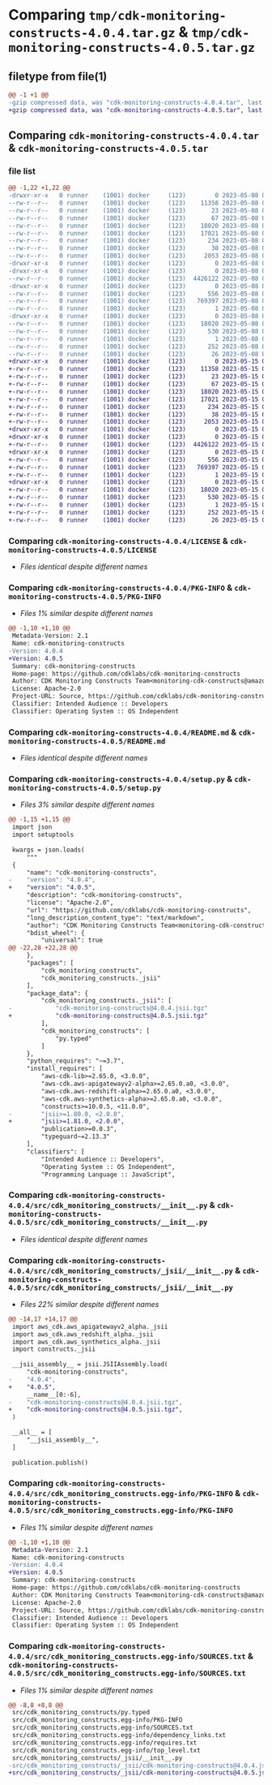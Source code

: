 # Comparing `tmp/cdk-monitoring-constructs-4.0.4.tar.gz` & `tmp/cdk-monitoring-constructs-4.0.5.tar.gz`

## filetype from file(1)

```diff
@@ -1 +1 @@
-gzip compressed data, was "cdk-monitoring-constructs-4.0.4.tar", last modified: Mon May  8 00:36:31 2023, max compression
+gzip compressed data, was "cdk-monitoring-constructs-4.0.5.tar", last modified: Mon May 15 00:34:47 2023, max compression
```

## Comparing `cdk-monitoring-constructs-4.0.4.tar` & `cdk-monitoring-constructs-4.0.5.tar`

### file list

```diff
@@ -1,22 +1,22 @@
-drwxr-xr-x   0 runner    (1001) docker     (123)        0 2023-05-08 00:36:31.106496 cdk-monitoring-constructs-4.0.4/
--rw-r--r--   0 runner    (1001) docker     (123)    11358 2023-05-08 00:36:17.000000 cdk-monitoring-constructs-4.0.4/LICENSE
--rw-r--r--   0 runner    (1001) docker     (123)       23 2023-05-08 00:36:17.000000 cdk-monitoring-constructs-4.0.4/MANIFEST.in
--rw-r--r--   0 runner    (1001) docker     (123)       67 2023-05-08 00:36:17.000000 cdk-monitoring-constructs-4.0.4/NOTICE
--rw-r--r--   0 runner    (1001) docker     (123)    18020 2023-05-08 00:36:31.106496 cdk-monitoring-constructs-4.0.4/PKG-INFO
--rw-r--r--   0 runner    (1001) docker     (123)    17021 2023-05-08 00:36:17.000000 cdk-monitoring-constructs-4.0.4/README.md
--rw-r--r--   0 runner    (1001) docker     (123)      234 2023-05-08 00:36:17.000000 cdk-monitoring-constructs-4.0.4/pyproject.toml
--rw-r--r--   0 runner    (1001) docker     (123)       38 2023-05-08 00:36:31.106496 cdk-monitoring-constructs-4.0.4/setup.cfg
--rw-r--r--   0 runner    (1001) docker     (123)     2053 2023-05-08 00:36:17.000000 cdk-monitoring-constructs-4.0.4/setup.py
-drwxr-xr-x   0 runner    (1001) docker     (123)        0 2023-05-08 00:36:31.098496 cdk-monitoring-constructs-4.0.4/src/
-drwxr-xr-x   0 runner    (1001) docker     (123)        0 2023-05-08 00:36:31.102496 cdk-monitoring-constructs-4.0.4/src/cdk_monitoring_constructs/
--rw-r--r--   0 runner    (1001) docker     (123)  4426122 2023-05-08 00:36:17.000000 cdk-monitoring-constructs-4.0.4/src/cdk_monitoring_constructs/__init__.py
-drwxr-xr-x   0 runner    (1001) docker     (123)        0 2023-05-08 00:36:31.106496 cdk-monitoring-constructs-4.0.4/src/cdk_monitoring_constructs/_jsii/
--rw-r--r--   0 runner    (1001) docker     (123)      556 2023-05-08 00:36:17.000000 cdk-monitoring-constructs-4.0.4/src/cdk_monitoring_constructs/_jsii/__init__.py
--rw-r--r--   0 runner    (1001) docker     (123)   769397 2023-05-08 00:36:17.000000 cdk-monitoring-constructs-4.0.4/src/cdk_monitoring_constructs/_jsii/cdk-monitoring-constructs@4.0.4.jsii.tgz
--rw-r--r--   0 runner    (1001) docker     (123)        1 2023-05-08 00:36:17.000000 cdk-monitoring-constructs-4.0.4/src/cdk_monitoring_constructs/py.typed
-drwxr-xr-x   0 runner    (1001) docker     (123)        0 2023-05-08 00:36:31.106496 cdk-monitoring-constructs-4.0.4/src/cdk_monitoring_constructs.egg-info/
--rw-r--r--   0 runner    (1001) docker     (123)    18020 2023-05-08 00:36:31.000000 cdk-monitoring-constructs-4.0.4/src/cdk_monitoring_constructs.egg-info/PKG-INFO
--rw-r--r--   0 runner    (1001) docker     (123)      530 2023-05-08 00:36:31.000000 cdk-monitoring-constructs-4.0.4/src/cdk_monitoring_constructs.egg-info/SOURCES.txt
--rw-r--r--   0 runner    (1001) docker     (123)        1 2023-05-08 00:36:31.000000 cdk-monitoring-constructs-4.0.4/src/cdk_monitoring_constructs.egg-info/dependency_links.txt
--rw-r--r--   0 runner    (1001) docker     (123)      252 2023-05-08 00:36:31.000000 cdk-monitoring-constructs-4.0.4/src/cdk_monitoring_constructs.egg-info/requires.txt
--rw-r--r--   0 runner    (1001) docker     (123)       26 2023-05-08 00:36:31.000000 cdk-monitoring-constructs-4.0.4/src/cdk_monitoring_constructs.egg-info/top_level.txt
+drwxr-xr-x   0 runner    (1001) docker     (123)        0 2023-05-15 00:34:47.143792 cdk-monitoring-constructs-4.0.5/
+-rw-r--r--   0 runner    (1001) docker     (123)    11358 2023-05-15 00:34:28.000000 cdk-monitoring-constructs-4.0.5/LICENSE
+-rw-r--r--   0 runner    (1001) docker     (123)       23 2023-05-15 00:34:28.000000 cdk-monitoring-constructs-4.0.5/MANIFEST.in
+-rw-r--r--   0 runner    (1001) docker     (123)       67 2023-05-15 00:34:28.000000 cdk-monitoring-constructs-4.0.5/NOTICE
+-rw-r--r--   0 runner    (1001) docker     (123)    18020 2023-05-15 00:34:47.139792 cdk-monitoring-constructs-4.0.5/PKG-INFO
+-rw-r--r--   0 runner    (1001) docker     (123)    17021 2023-05-15 00:34:28.000000 cdk-monitoring-constructs-4.0.5/README.md
+-rw-r--r--   0 runner    (1001) docker     (123)      234 2023-05-15 00:34:28.000000 cdk-monitoring-constructs-4.0.5/pyproject.toml
+-rw-r--r--   0 runner    (1001) docker     (123)       38 2023-05-15 00:34:47.143792 cdk-monitoring-constructs-4.0.5/setup.cfg
+-rw-r--r--   0 runner    (1001) docker     (123)     2053 2023-05-15 00:34:28.000000 cdk-monitoring-constructs-4.0.5/setup.py
+drwxr-xr-x   0 runner    (1001) docker     (123)        0 2023-05-15 00:34:47.131791 cdk-monitoring-constructs-4.0.5/src/
+drwxr-xr-x   0 runner    (1001) docker     (123)        0 2023-05-15 00:34:47.139792 cdk-monitoring-constructs-4.0.5/src/cdk_monitoring_constructs/
+-rw-r--r--   0 runner    (1001) docker     (123)  4426122 2023-05-15 00:34:28.000000 cdk-monitoring-constructs-4.0.5/src/cdk_monitoring_constructs/__init__.py
+drwxr-xr-x   0 runner    (1001) docker     (123)        0 2023-05-15 00:34:47.139792 cdk-monitoring-constructs-4.0.5/src/cdk_monitoring_constructs/_jsii/
+-rw-r--r--   0 runner    (1001) docker     (123)      556 2023-05-15 00:34:28.000000 cdk-monitoring-constructs-4.0.5/src/cdk_monitoring_constructs/_jsii/__init__.py
+-rw-r--r--   0 runner    (1001) docker     (123)   769397 2023-05-15 00:34:28.000000 cdk-monitoring-constructs-4.0.5/src/cdk_monitoring_constructs/_jsii/cdk-monitoring-constructs@4.0.5.jsii.tgz
+-rw-r--r--   0 runner    (1001) docker     (123)        1 2023-05-15 00:34:28.000000 cdk-monitoring-constructs-4.0.5/src/cdk_monitoring_constructs/py.typed
+drwxr-xr-x   0 runner    (1001) docker     (123)        0 2023-05-15 00:34:47.139792 cdk-monitoring-constructs-4.0.5/src/cdk_monitoring_constructs.egg-info/
+-rw-r--r--   0 runner    (1001) docker     (123)    18020 2023-05-15 00:34:47.000000 cdk-monitoring-constructs-4.0.5/src/cdk_monitoring_constructs.egg-info/PKG-INFO
+-rw-r--r--   0 runner    (1001) docker     (123)      530 2023-05-15 00:34:47.000000 cdk-monitoring-constructs-4.0.5/src/cdk_monitoring_constructs.egg-info/SOURCES.txt
+-rw-r--r--   0 runner    (1001) docker     (123)        1 2023-05-15 00:34:47.000000 cdk-monitoring-constructs-4.0.5/src/cdk_monitoring_constructs.egg-info/dependency_links.txt
+-rw-r--r--   0 runner    (1001) docker     (123)      252 2023-05-15 00:34:47.000000 cdk-monitoring-constructs-4.0.5/src/cdk_monitoring_constructs.egg-info/requires.txt
+-rw-r--r--   0 runner    (1001) docker     (123)       26 2023-05-15 00:34:47.000000 cdk-monitoring-constructs-4.0.5/src/cdk_monitoring_constructs.egg-info/top_level.txt
```

### Comparing `cdk-monitoring-constructs-4.0.4/LICENSE` & `cdk-monitoring-constructs-4.0.5/LICENSE`

 * *Files identical despite different names*

### Comparing `cdk-monitoring-constructs-4.0.4/PKG-INFO` & `cdk-monitoring-constructs-4.0.5/PKG-INFO`

 * *Files 1% similar despite different names*

```diff
@@ -1,10 +1,10 @@
 Metadata-Version: 2.1
 Name: cdk-monitoring-constructs
-Version: 4.0.4
+Version: 4.0.5
 Summary: cdk-monitoring-constructs
 Home-page: https://github.com/cdklabs/cdk-monitoring-constructs
 Author: CDK Monitoring Constructs Team<monitoring-cdk-constructs@amazon.com>
 License: Apache-2.0
 Project-URL: Source, https://github.com/cdklabs/cdk-monitoring-constructs
 Classifier: Intended Audience :: Developers
 Classifier: Operating System :: OS Independent
```

### Comparing `cdk-monitoring-constructs-4.0.4/README.md` & `cdk-monitoring-constructs-4.0.5/README.md`

 * *Files identical despite different names*

### Comparing `cdk-monitoring-constructs-4.0.4/setup.py` & `cdk-monitoring-constructs-4.0.5/setup.py`

 * *Files 3% similar despite different names*

```diff
@@ -1,15 +1,15 @@
 import json
 import setuptools
 
 kwargs = json.loads(
     """
 {
     "name": "cdk-monitoring-constructs",
-    "version": "4.0.4",
+    "version": "4.0.5",
     "description": "cdk-monitoring-constructs",
     "license": "Apache-2.0",
     "url": "https://github.com/cdklabs/cdk-monitoring-constructs",
     "long_description_content_type": "text/markdown",
     "author": "CDK Monitoring Constructs Team<monitoring-cdk-constructs@amazon.com>",
     "bdist_wheel": {
         "universal": true
@@ -22,28 +22,28 @@
     },
     "packages": [
         "cdk_monitoring_constructs",
         "cdk_monitoring_constructs._jsii"
     ],
     "package_data": {
         "cdk_monitoring_constructs._jsii": [
-            "cdk-monitoring-constructs@4.0.4.jsii.tgz"
+            "cdk-monitoring-constructs@4.0.5.jsii.tgz"
         ],
         "cdk_monitoring_constructs": [
             "py.typed"
         ]
     },
     "python_requires": "~=3.7",
     "install_requires": [
         "aws-cdk-lib>=2.65.0, <3.0.0",
         "aws-cdk.aws-apigatewayv2-alpha>=2.65.0.a0, <3.0.0",
         "aws-cdk.aws-redshift-alpha>=2.65.0.a0, <3.0.0",
         "aws-cdk.aws-synthetics-alpha>=2.65.0.a0, <3.0.0",
         "constructs>=10.0.5, <11.0.0",
-        "jsii>=1.80.0, <2.0.0",
+        "jsii>=1.81.0, <2.0.0",
         "publication>=0.0.3",
         "typeguard~=2.13.3"
     ],
     "classifiers": [
         "Intended Audience :: Developers",
         "Operating System :: OS Independent",
         "Programming Language :: JavaScript",
```

### Comparing `cdk-monitoring-constructs-4.0.4/src/cdk_monitoring_constructs/__init__.py` & `cdk-monitoring-constructs-4.0.5/src/cdk_monitoring_constructs/__init__.py`

 * *Files identical despite different names*

### Comparing `cdk-monitoring-constructs-4.0.4/src/cdk_monitoring_constructs/_jsii/__init__.py` & `cdk-monitoring-constructs-4.0.5/src/cdk_monitoring_constructs/_jsii/__init__.py`

 * *Files 22% similar despite different names*

```diff
@@ -14,17 +14,17 @@
 import aws_cdk.aws_apigatewayv2_alpha._jsii
 import aws_cdk.aws_redshift_alpha._jsii
 import aws_cdk.aws_synthetics_alpha._jsii
 import constructs._jsii
 
 __jsii_assembly__ = jsii.JSIIAssembly.load(
     "cdk-monitoring-constructs",
-    "4.0.4",
+    "4.0.5",
     __name__[0:-6],
-    "cdk-monitoring-constructs@4.0.4.jsii.tgz",
+    "cdk-monitoring-constructs@4.0.5.jsii.tgz",
 )
 
 __all__ = [
     "__jsii_assembly__",
 ]
 
 publication.publish()
```

### Comparing `cdk-monitoring-constructs-4.0.4/src/cdk_monitoring_constructs.egg-info/PKG-INFO` & `cdk-monitoring-constructs-4.0.5/src/cdk_monitoring_constructs.egg-info/PKG-INFO`

 * *Files 1% similar despite different names*

```diff
@@ -1,10 +1,10 @@
 Metadata-Version: 2.1
 Name: cdk-monitoring-constructs
-Version: 4.0.4
+Version: 4.0.5
 Summary: cdk-monitoring-constructs
 Home-page: https://github.com/cdklabs/cdk-monitoring-constructs
 Author: CDK Monitoring Constructs Team<monitoring-cdk-constructs@amazon.com>
 License: Apache-2.0
 Project-URL: Source, https://github.com/cdklabs/cdk-monitoring-constructs
 Classifier: Intended Audience :: Developers
 Classifier: Operating System :: OS Independent
```

### Comparing `cdk-monitoring-constructs-4.0.4/src/cdk_monitoring_constructs.egg-info/SOURCES.txt` & `cdk-monitoring-constructs-4.0.5/src/cdk_monitoring_constructs.egg-info/SOURCES.txt`

 * *Files 1% similar despite different names*

```diff
@@ -8,8 +8,8 @@
 src/cdk_monitoring_constructs/py.typed
 src/cdk_monitoring_constructs.egg-info/PKG-INFO
 src/cdk_monitoring_constructs.egg-info/SOURCES.txt
 src/cdk_monitoring_constructs.egg-info/dependency_links.txt
 src/cdk_monitoring_constructs.egg-info/requires.txt
 src/cdk_monitoring_constructs.egg-info/top_level.txt
 src/cdk_monitoring_constructs/_jsii/__init__.py
-src/cdk_monitoring_constructs/_jsii/cdk-monitoring-constructs@4.0.4.jsii.tgz
+src/cdk_monitoring_constructs/_jsii/cdk-monitoring-constructs@4.0.5.jsii.tgz
```

